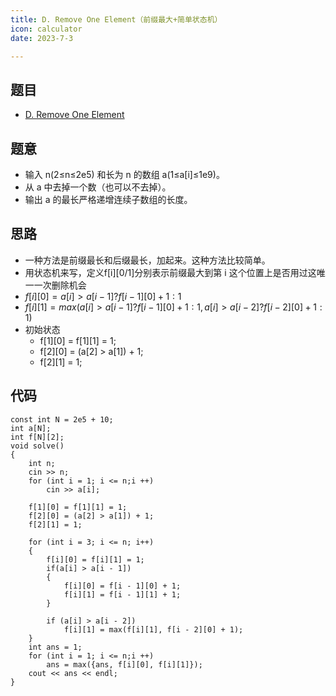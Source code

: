 ```yaml
---
title: D. Remove One Element（前缀最大+简单状态机）
icon: calculator
date: 2023-7-3

---
```

## 题目
- [D. Remove One Element](https://codeforces.com/contest/1272/problem/D)
## 题意
- 输入 n(2≤n≤2e5) 和长为 n 的数组 a(1≤a[i]≤1e9)。
- 从 a 中去掉一个数（也可以不去掉）。
- 输出 a 的最长严格递增连续子数组的长度。
## 思路
- 一种方法是前缀最长和后缀最长，加起来。这种方法比较简单。
- 用状态机来写，定义f[i][0/1]分别表示前缀最大到第 i 这个位置上是否用过这唯一一次删除机会
- $f[i][0] = a[i] > a[i-1]?f[i-1][0] + 1:1$
- $f[i][1] = max( a[i] > a[i-1]?f[i-1][0] + 1:1,a[i] > a[i-2]?f[i-2][0] + 1:1 )$
- 初始状态
    - f[1][0] = f[1][1] = 1;
    - f[2][0] = (a[2] > a[1]) + 1;
    - f[2][1] = 1;
## 代码
```
const int N = 2e5 + 10;
int a[N];
int f[N][2];
void solve()
{
    int n;
    cin >> n;
    for (int i = 1; i <= n;i ++)
        cin >> a[i];

    f[1][0] = f[1][1] = 1;
    f[2][0] = (a[2] > a[1]) + 1;
    f[2][1] = 1;

    for (int i = 3; i <= n; i++)
    {
        f[i][0] = f[i][1] = 1;
        if(a[i] > a[i - 1])
        {
            f[i][0] = f[i - 1][0] + 1;
            f[i][1] = f[i - 1][1] + 1;
        }

        if (a[i] > a[i - 2])
            f[i][1] = max(f[i][1], f[i - 2][0] + 1);
    }
    int ans = 1;
    for (int i = 1; i <= n;i ++)
        ans = max({ans, f[i][0], f[i][1]});
    cout << ans << endl;
}
```